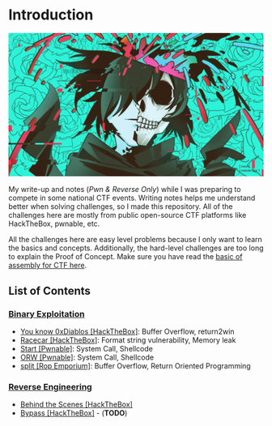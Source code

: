 # Introduction
![alt](/img/background2.jpg)

My write-up and notes (*Pwn & Reverse Only*) while I was preparing to compete in some national CTF events. Writing notes helps me understand better when solving challenges, so I made this repository. All of the challenges here are mostly from public open-source CTF platforms like HackTheBox, pwnable, etc.

All the challenges here are easy level problems because I only want to learn the basics and concepts. Additionally, the hard-level challenges are too long to explain the Proof of Concept. Make sure you have read the [basic of assembly for CTF here](https://github.com/W-zrd/Learn-Low-Level-Assembly).


## List of Contents
### [**Binary Exploitation**](/binary-exploitation/README.md)
- [You know 0xDiablos [HackTheBox]](/binary-exploitation/README.md#you-know-0xdiablos): Buffer Overflow, return2win
- [Racecar [HackTheBox]](/binary-exploitation/README.md#racecar): Format string vulnerability, Memory leak
- [Start [Pwnable]](/binary-exploitation/README.md#start): System Call, Shellcode
- [ORW [Pwnable]](/binary-exploitation/README.md#orw): System Call, Shellcode
- [split [Rop Emporium]](/binary-exploitation/README.md#split): Buffer Overflow, Return Oriented Programming

### [**Reverse Engineering**](/reverse-engineering/README.md)
- [Behind the Scenes [HackTheBox]](/reverse-engineering/README.md#behind-the-scenes)
- [Bypass [HackTheBox]](/reverse-engineering/) - (**TODO**)